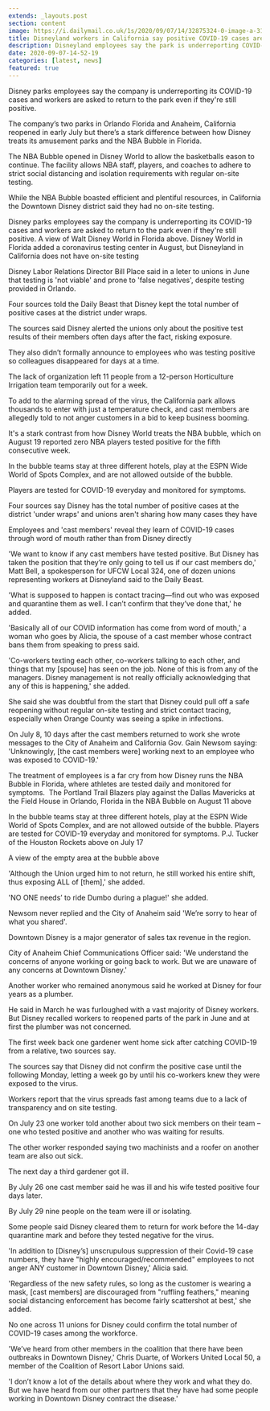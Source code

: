 ```yaml
---
extends: _layouts.post
section: content
image: https://i.dailymail.co.uk/1s/2020/09/07/14/32875324-0-image-a-31_1599486525049.jpg 
title: Disneyland workers in California say positive COVID-19 cases are kept under wraps 
description: Disneyland employees say the park is underreporting COVID-19 cases, refuses to have on-site testing and employees are asked to return to work even if theyre positive for the contagious virus. 
date: 2020-09-07-14-52-19 
categories: [latest, news] 
featured: true 
--- 
```

Disney parks employees say the company is underreporting its COVID-19 cases and workers are asked to return to the park even if they're still positive.   

The company’s two parks in Orlando Florida and Anaheim, California reopened in early July but there’s a stark difference between how Disney treats its amusement parks and the NBA Bubble in Florida.

The NBA Bubble opened in Disney World to allow the basketballs eason to continue. The facility allows NBA staff, players, and coaches to adhere to strict social distancing and isolation requirements with regular on-site testing.

While the NBA Bubble boasted efficient and plentiful resources, in California the Downtown Disney district said they had no on-site testing.

Disney parks employees say the company is underreporting its COVID-19 cases and workers are asked to return to the park even if they're still positive. A view of Walt Disney World in Florida above. Disney World in Florida added a coronavirus testing center in August, but Disneyland in California does not have on-site testing

Disney Labor Relations Director Bill Place said in a leter to unions in June that testing is 'not viable' and prone to 'false negatives', despite testing provided in Orlando.

Four sources told the Daily Beast that Disney kept the total number of positive cases at the district under wraps. 

The sources said Disney alerted the unions only about the positive test results of their members often days after the fact, risking exposure.

They also didn’t formally announce to employees who was testing positive so colleagues disappeared for days at a time.

The lack of organization left 11 people from a 12-person Horticulture Irrigation team temporarily out for a week.

To add to the alarming spread of the virus, the California park allows thousands to enter with just a temperature check, and cast members are allegedly told to not anger customers in a bid to keep business booming. 

It's a stark contrast from how Disney World treats the NBA bubble, which on August 19 reported zero NBA players tested positive for the fifth consecutive week. 

In the bubble teams stay at three different hotels, play at the ESPN Wide World of Spots Complex, and are not allowed outside of the bubble.  

Players are tested for COVID-19 everyday and monitored for symptoms. 

Four sources say Disney has the total number of positive cases at the district 'under wraps' and unions aren't sharing how many cases they have

Employees and 'cast members' reveal they learn of COVID-19 cases through word of mouth rather than from Disney directly 

'We want to know if any cast members have tested positive. But Disney has taken the position that they’re only going to tell us if our cast members do,' Matt Bell, a spokesperson for UFCW Local 324, one of dozen unions representing workers at Disneyland said to the Daily Beast.

'What is supposed to happen is contact tracing—find out who was exposed and quarantine them as well. I can’t confirm that they’ve done that,' he added.



'Basically all of our COVID information has come from word of mouth,' a woman who goes by Alicia, the spouse of a cast member whose contract bans them from speaking to press said.

'Co-workers texting each other, co-workers talking to each other, and things that my [spouse] has seen on the job. None of this is from any of the managers. Disney management is not really officially acknowledging that any of this is happening,' she added.

She said she was doubtful from the start that Disney could pull off a safe reopening without regular on-site testing and strict contact tracing, especially when Orange County was seeing a spike in infections.

On July 8, 10 days after the cast members returned to work she wrote messages to the City of Anaheim and California Gov. Gain Newsom saying: 'Unknowingly, [the cast members were] working next to an employee who was exposed to COVID-19.'

The treatment of employees is a far cry from how Disney runs the NBA Bubble in Florida, where athletes are tested daily and monitored for symptoms.  The Portland Trail Blazers play against the Dallas Mavericks at the Field House in Orlando, Florida in the NBA Bubble on August 11 above

In the bubble teams stay at three different hotels, play at the ESPN Wide World of Spots Complex, and are not allowed outside of the bubble. Players are tested for COVID-19 everyday and monitored for symptoms. P.J. Tucker of the Houston Rockets above on July 17

A view of the empty area at the bubble above 

'Although the Union urged him to not return, he still worked his entire shift, thus exposing ALL of [them],' she added.

'NO ONE needs’ to ride Dumbo during a plague!' she added.

Newsom never replied and the City of Anaheim said 'We’re sorry to hear of what you shared'.

Downtown Disney is a major generator of sales tax revenue in the region.

City of Anaheim Chief Communications Officer said: 'We understand the concerns of anyone working or going back to work. But we are unaware of any concerns at Downtown Disney.'

Another worker who remained anonymous said he worked at Disney for four years as a plumber.

He said in March he was furloughed with a vast majority of Disney workers. But Disney recalled workers to reopened parts of the park in June and at first the plumber was not concerned.

The first week back one gardener went home sick after catching COVID-19 from a relative, two sources say.

The sources say that Disney did not confirm the positive case until the following Monday, letting a week go by until his co-workers knew they were exposed to the virus.



Workers report that the virus spreads fast among teams due to a lack of transparency and on site testing.

On July 23 one worker told another about two sick members on their team – one who tested positive and another who was waiting for results.

The other worker responded saying two machinists and a roofer on another team are also out sick.

The next day a third gardener got ill.

By July 26 one cast member said he was ill and his wife tested positive four days later.

By July 29 nine people on the team were ill or isolating.





Some people said Disney cleared them to return for work before the 14-day quarantine mark and before they tested negative for the virus.

'In addition to [Disney’s] unscrupulous suppression of their Covid-19 case numbers, they have "highly encouraged/recommended" employees to not anger ANY customer in Downtown Disney,' Alicia said.

'Regardless of the new safety rules, so long as the customer is wearing a mask, [cast members] are discouraged from "ruffling feathers," meaning social distancing enforcement has become fairly scattershot at best,' she added.

No one across 11 unions for Disney could confirm the total number of COVID-19 cases among the workforce.

'We’ve heard from other members in the coalition that there have been outbreaks in Downtown Disney,' Chris Duarte, of Workers United Local 50, a member of the Coalition of Resort Labor Unions said. 

'I don’t know a lot of the details about where they work and what they do. But we have heard from our other partners that they have had some people working in Downtown Disney contract the disease.'

